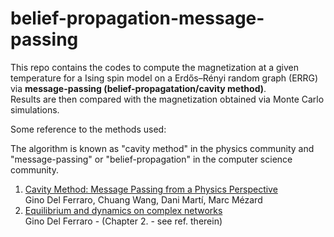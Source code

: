 # belief-propagation-message-passing
This repo contains the codes to compute the magnetization at a given temperature for a Ising spin model on a Erdős–Rényi random graph (ERRG) via **message-passing (belief-propagatation/cavity method)**. </br>
Results are then compared with the magnetization obtained via Monte Carlo simulations.

Some reference to the methods used:</br>

The algorithm is known as "cavity method" in the physics community and "message-passing" or "belief-propagation" in the computer science community. </br>
1. <a href="https://arxiv.org/abs/1409.3048">Cavity Method: Message Passing from a Physics Perspective</a> </br>
Gino Del Ferraro, Chuang Wang, Dani Martí, Marc Mézard
2. <a href=https://www.diva-portal.org/smash/get/diva2:957675/FULLTEXT01.pdf>Equilibrium and dynamics on complex networks</a> </br>
Gino Del Ferraro  - (Chapter 2. - see ref. therein)
